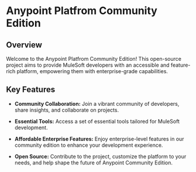 # Anypoint Platfrom Community Edition

## Overview

Welcome to the Anypoint Platfrom Community Edition! This open-source project aims to provide MuleSoft developers with an accessible and feature-rich platform, empowering them with enterprise-grade capabilities.

## Key Features

- **Community Collaboration:** Join a vibrant community of developers, share insights, and collaborate on projects.

- **Essential Tools:** Access a set of essential tools tailored for MuleSoft development.

- **Affordable Enterprise Features:** Enjoy enterprise-level features in our community edition to enhance your development experience.

- **Open Source:** Contribute to the project, customize the platform to your needs, and help shape the future of Anypoint Community Edition.


